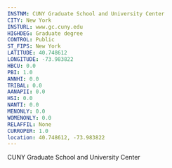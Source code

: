 ```yaml
---
INSTNM: CUNY Graduate School and University Center
CITY: New York
INSTURL: www.gc.cuny.edu
HIGHDEG: Graduate degree
CONTROL: Public
ST_FIPS: New York
LATITUDE: 40.748612
LONGITUDE: -73.983822
HBCU: 0.0
PBI: 1.0
ANNHI: 0.0
TRIBAL: 0.0
AANAPII: 0.0
HSI: 0.0
NANTI: 0.0
MENONLY: 0.0
WOMENONLY: 0.0
RELAFFIL: None
CURROPER: 1.0
location: 40.748612, -73.983822
---
```

CUNY Graduate School and University Center
